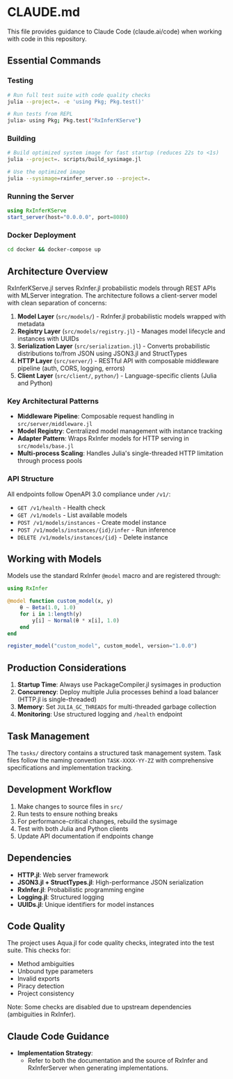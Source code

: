 # CLAUDE.md

This file provides guidance to Claude Code (claude.ai/code) when working with code in this repository.

## Essential Commands

### Testing
```bash
# Run full test suite with code quality checks
julia --project=. -e 'using Pkg; Pkg.test()'

# Run tests from REPL
julia> using Pkg; Pkg.test("RxInferKServe")
```

### Building
```bash
# Build optimized system image for fast startup (reduces 22s to <1s)
julia --project=. scripts/build_sysimage.jl

# Use the optimized image
julia --sysimage=rxinfer_server.so --project=.
```

### Running the Server
```julia
using RxInferKServe
start_server(host="0.0.0.0", port=8080)
```

### Docker Deployment
```bash
cd docker && docker-compose up
```

## Architecture Overview

RxInferKServe.jl serves RxInfer.jl probabilistic models through REST APIs with MLServer integration. The architecture follows a client-server model with clean separation of concerns:

1. **Model Layer** (`src/models/`) - RxInfer.jl probabilistic models wrapped with metadata
2. **Registry Layer** (`src/models/registry.jl`) - Manages model lifecycle and instances with UUIDs
3. **Serialization Layer** (`src/serialization.jl`) - Converts probabilistic distributions to/from JSON using JSON3.jl and StructTypes
4. **HTTP Layer** (`src/server/`) - RESTful API with composable middleware pipeline (auth, CORS, logging, errors)
5. **Client Layer** (`src/client/`, `python/`) - Language-specific clients (Julia and Python)

### Key Architectural Patterns

- **Middleware Pipeline**: Composable request handling in `src/server/middleware.jl`
- **Model Registry**: Centralized model management with instance tracking
- **Adapter Pattern**: Wraps RxInfer models for HTTP serving in `src/models/base.jl`
- **Multi-process Scaling**: Handles Julia's single-threaded HTTP limitation through process pools

### API Structure

All endpoints follow OpenAPI 3.0 compliance under `/v1/`:
- `GET /v1/health` - Health check
- `GET /v1/models` - List available models
- `POST /v1/models/instances` - Create model instance
- `POST /v1/models/instances/{id}/infer` - Run inference
- `DELETE /v1/models/instances/{id}` - Delete instance

## Working with Models

Models use the standard RxInfer `@model` macro and are registered through:

```julia
using RxInfer

@model function custom_model(x, y)
    θ ~ Beta(1.0, 1.0)
    for i in 1:length(y)
        y[i] ~ Normal(θ * x[i], 1.0)
    end
end

register_model("custom_model", custom_model, version="1.0.0")
```

## Production Considerations

1. **Startup Time**: Always use PackageCompiler.jl sysimages in production
2. **Concurrency**: Deploy multiple Julia processes behind a load balancer (HTTP.jl is single-threaded)
3. **Memory**: Set `JULIA_GC_THREADS` for multi-threaded garbage collection
4. **Monitoring**: Use structured logging and `/health` endpoint

## Task Management

The `tasks/` directory contains a structured task management system. Task files follow the naming convention `TASK-XXXX-YY-ZZ` with comprehensive specifications and implementation tracking.

## Development Workflow

1. Make changes to source files in `src/`
2. Run tests to ensure nothing breaks
3. For performance-critical changes, rebuild the sysimage
4. Test with both Julia and Python clients
5. Update API documentation if endpoints change

## Dependencies

- **HTTP.jl**: Web server framework
- **JSON3.jl + StructTypes.jl**: High-performance JSON serialization
- **RxInfer.jl**: Probabilistic programming engine
- **Logging.jl**: Structured logging
- **UUIDs.jl**: Unique identifiers for model instances

## Code Quality

The project uses Aqua.jl for code quality checks, integrated into the test suite. This checks for:
- Method ambiguities
- Unbound type parameters
- Invalid exports
- Piracy detection
- Project consistency

Note: Some checks are disabled due to upstream dependencies (ambiguities in RxInfer).

## Claude Code Guidance

- **Implementation Strategy**: 
  * Refer to both the documentation and the source of RxInfer and RxInferServer when generating implementations.